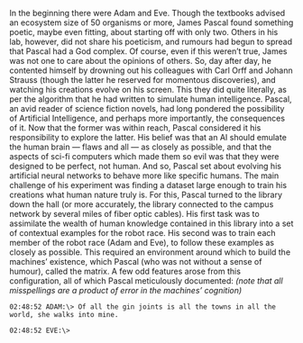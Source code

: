 In the beginning there were Adam and Eve. Though the textbooks advised an ecosystem size of 50 organisms or more, James Pascal found something poetic, maybe even fitting, about starting off with only two. Others in his lab, however, did not share his poeticism, and rumours had begun to spread that Pascal had a God complex. Of course, even if this weren’t true, James was not one to care about the opinions of others. So, day after day, he contented himself by drowning out his colleagues with Carl Orff and Johann Strauss (though the latter he reserved for momentous discoveries), and watching his creations evolve on his screen. This they did quite literally, as per the algorithm that he had written to simulate human intelligence. 
Pascal, an avid reader of science fiction novels, had long pondered the possibility of Artificial Intelligence, and perhaps more importantly, the consequences of it. Now that the former was within reach, Pascal considered it his responsibility to explore the latter. His belief was that an AI should emulate the human brain — flaws and all — as closely as possible, and that the aspects of sci-fi computers which made them so evil was that they were designed to be perfect, not human. And so, Pascal set about evolving his artificial neural networks to behave more like specific humans. The main challenge of his experiment was finding a dataset large enough to train his creations what human nature truly is. For this, Pascal turned to the library down the hall (or more accurately, the library connected to the campus network by several miles of fiber optic cables). 
His first task was to assimilate the wealth of human knowledge contained in this library into a set of contextual examples for the robot race. His second was to train each member of the robot race (Adam and Eve), to follow these examples as closely as possible. This required an environment around which to build the machines’ existence, which Pascal (who was not without a sense of humour), called the matrix. A few odd features arose from this configuration, all of which Pascal meticulously documented:
_(note that all misspellings are a product of error in the machines’ cognition)_

    02:48:52 ADAM:\> Of all the gin joints is all the towns in all the world, she walks into mine.

	02:48:52 EVE:\> 
